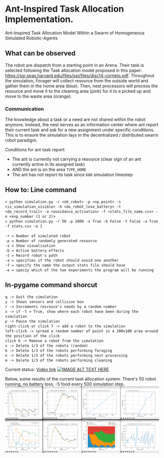 # Ant-Inspired Task Allocation Implementation.
Ant-Inspired Task Allocation Model Within a Swarm of Homogeneous Simulated Robotic-Agents

## What can be observed
The robot are dispatch from a starting point in an Arena. Their task is selected following the Task allocation model proposed in this paper: https://ssr.seas.harvard.edu/files/ssr/files/disc14-cornejo.pdf.
Throughout the simulation, Forager will collect resource from the outside world and gather them in the home area (blue). Then, nest processors will process the resource and move it to the cleaning area (pink) for it to e picked up and move to the waste area (orange).

### Communication
The knowledge about a task or a need are not shared within the robot anymore. Instead, the nest serves as an information center where ant report their current task and ask for
a new assignment under specific conditions. This is to ensure the simulation lays in the decentralized / distributed swarm robot paradigm.

Conditions for ant task report:
- The ant is currently not carrying a resource (clear sign of an ant currently active in its assigned task)
- AND the ant is on the area `TYPE_HOME`
- The ant has not report its task since `600` simulation timestep

## How to: Line command
```
> python simulation.py -r <nb_robot> -p <np_point> -s <is_simulation_visible> -b <do_robot_lose_battery> -t <do_record_trail> -a <avoidance_activation> -f <stats_file_name.csv> -e <exp_number (1 or 2)>
> python simulation.py -r 50 -p 1000 -s True -b False -t False -a True -f stats.csv -e 1

-r = Number of simulated robot
-p = Number of randomly generated resource
-s = Show visualisation
-b = Active battery effects
-t = Record robot's path
-a = specifies if the robot should avoid one another
-f = specify the name the output stats file should have
-e = speciy which of the two experiments the program will be running
```

## In-pygame command shorcut
```
q -> Quit the simulation
y -> Shows sensors and collision box
r -> Increments resrouce's needs by a random number
x -> if -t = True, show where each robot have been during the simulation
p -> Pause the simulation
right-click or click 7 -> add a robot to the simulation
left-click -> spread a random number of point in a 100x100 area around the position of the click
click 6 -> Remove a robot from the simulation
v -> Delete 1/3 of the robots (random)
b -> Delete 1/3 of the robots performing foraging
n -> Delete 1/3 of the robots performing nest processing
m -> Delete 1/3 of the robots performing cleaning
```

Current status: [Video link](https://www.youtube.com/watch?v=uGT88xa4q-w)
[![IMAGE ALT TEXT HERE](https://img.youtube.com/vi/uGT88xa4q-w/0.jpg)](https://www.youtube.com/watch?v=uGT88xa4q-w)


Below, some results of the current task allocation system. There's 50 robot running, no battery loss, -5 food every 500 simulation step.
![IMAGE ALT TEXT HERE](https://github.com/alevani/master_project/blob/main/assets/test50.png)